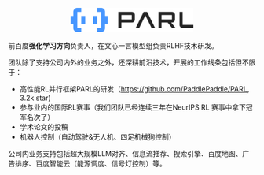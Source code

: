 <p align="center">
<img src="img/logo-蓝黑.png" alt="PARL" width="250"/>
</p>

前百度**强化学习方向**负责人，在文心一言模型组负责RLHF技术研发。

团队除了支持公司内外的业务之外，还深耕前沿技术，开展的工作线条包括但不限于：

- 高性能RL并行框架PARL的研发（https://github.com/PaddlePaddle/PARL, 3.2k star)
- 参与业内的国际RL赛事（我们团队已经连续三年在NeurIPS RL 赛事中拿下冠军名次了）
- 学术论文的投稿
- 机器人控制（自动驾驶&无人机、四足机械狗控制）


公司内业务支持包括超大规模LLM对齐、信息流推荐、搜索引擎、百度地图、广告排序、百度智能云（能源调度、信号灯控制）等。
